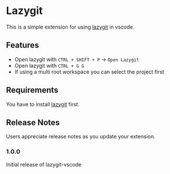 # Lazygit

This is a simple extension for using [lazygit](https://github.com/jesseduffield/lazygit) in vscode.

## Features

- Open lazygit with `CTRL + SHIFT + P` -> `Open Lazygit`
- Open lazygit with `CTRL + G G`
- If using a multi root workspace you can select the project first

## Requirements

You have to install [lazygit](https://github.com/jesseduffield/lazygit) first.

## Release Notes

Users appreciate release notes as you update your extension.

### 1.0.0

Initial release of lazygit-vscode

